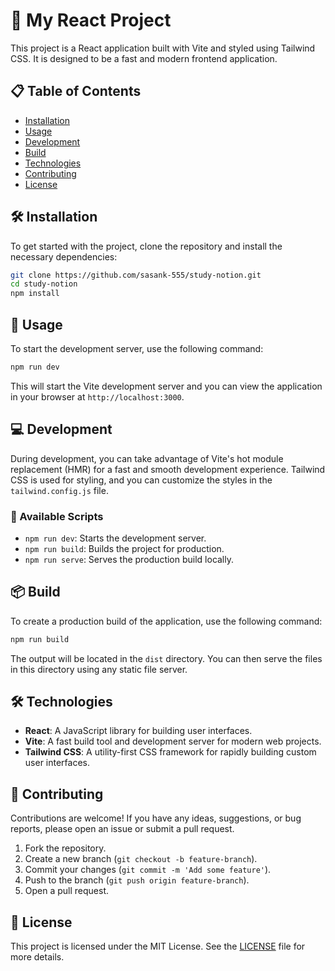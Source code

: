 # 🚀 My React Project

This project is a React application built with Vite and styled using Tailwind CSS. It is designed to be a fast and modern frontend application.

## 📋 Table of Contents

- [Installation](#installation)
- [Usage](#usage)
- [Development](#development)
- [Build](#build)
- [Technologies](#technologies)
- [Contributing](#contributing)
- [License](#license)

## 🛠 Installation

To get started with the project, clone the repository and install the necessary dependencies:

```bash
git clone https://github.com/sasank-555/study-notion.git
cd study-notion
npm install
```

## 🚀 Usage

To start the development server, use the following command:

```bash
npm run dev
```

This will start the Vite development server and you can view the application in your browser at `http://localhost:3000`.

## 💻 Development

During development, you can take advantage of Vite's hot module replacement (HMR) for a fast and smooth development experience. Tailwind CSS is used for styling, and you can customize the styles in the `tailwind.config.js` file.

### 📜 Available Scripts

- `npm run dev`: Starts the development server.
- `npm run build`: Builds the project for production.
- `npm run serve`: Serves the production build locally.

## 📦 Build

To create a production build of the application, use the following command:

```bash
npm run build
```

The output will be located in the `dist` directory. You can then serve the files in this directory using any static file server.

## 🛠 Technologies

- **React**: A JavaScript library for building user interfaces.
- **Vite**: A fast build tool and development server for modern web projects.
- **Tailwind CSS**: A utility-first CSS framework for rapidly building custom user interfaces.

## 🤝 Contributing

Contributions are welcome! If you have any ideas, suggestions, or bug reports, please open an issue or submit a pull request.

1. Fork the repository.
2. Create a new branch (`git checkout -b feature-branch`).
3. Commit your changes (`git commit -m 'Add some feature'`).
4. Push to the branch (`git push origin feature-branch`).
5. Open a pull request.

## 📄 License

This project is licensed under the MIT License. See the [LICENSE](LICENSE) file for more details.
